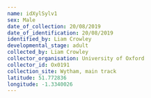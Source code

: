 ```yaml
---
name: idXylSylv1
sex: Male
date_of_collection: 20/08/2019
date_of_identification: 20/08/2019
identified_by: Liam Crowley
developmental_stage: adult
collected_by: Liam Crowley
collector_organisation: University of Oxford
collector_id: Ox0191
collection_site: Wytham, main track
latitude: 51.772836
longitude: -1.3340026
---
```

